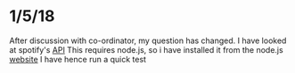 # 1/5/18
After discussion with co-ordinator, my question has changed. I have looked at spotify's [API](https://beta.developer.spotify.com/documentation/web-api/quick-start/)
This requires node.js, so i have installed it from the node.js [website](https://nodejs.org/en/)
I have hence run a quick test
